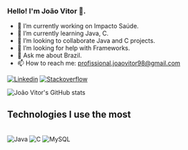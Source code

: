 ### Hello! I'm João Vitor 👋.

- 🔭 I’m currently working on Impacto Saúde. 
- 🌱 I’m currently learning Java, C.
- 👯 I’m looking to collaborate Java and C projects.  
- 🤔 I’m looking for help with Frameworks.
- 💬 Ask me about Brazil.
- 📫 How to reach me: profissional.joaovitor98@gmail.com

[![Linkedin](https://img.shields.io/badge/LinkedIn-0077B5?style=for-the-badge&logo=linkedin&logoColor=white)](https://www.linkedin.com/in/jo%C3%A3o-vitor-coelho-39b5361b3/) [![Stackoverflow](https://aleen42.github.io/badges/src/stackoverflow.svg)](https://stackoverflow.com/users/18185628/jo%c3%a3o-vitor-amorim?tab=profile)

![João Vitor's GitHub stats](https://github-readme-stats.vercel.app/api?username=Joaovc0800&show_icons=true&theme=highcontrast)

## Technologies I use the most

<div style="display: inline_block"><br/>
  <img align="center" alt="Java" src="https://img.shields.io/badge/Java-ED8B00?style=for-the-badge&logo=java&logoColor=white" />
  <img align="center" alt="C" src="https://img.shields.io/badge/C-00599C?style=for-the-badge&logo=c&logoColor=white" />
  <img align="center" alt="MySQL" src="https://img.shields.io/badge/MySQL-00000F?style=for-the-badge&logo=mysql&logoColor=white" />
</div><br/>
